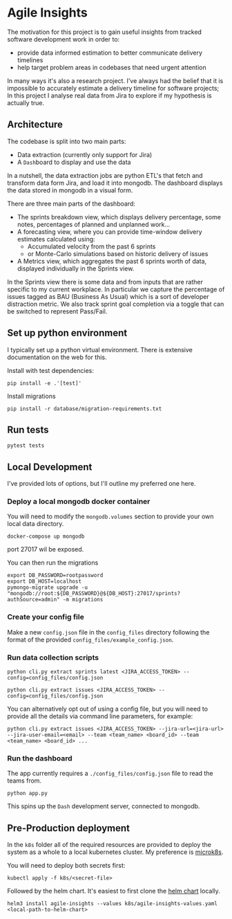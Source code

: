 # Agile Insights

The motivation for this project is to gain useful insights from tracked software development work in order to:
- provide data informed estimation to better communicate delivery timelines
- help target problem areas in codebases that need urgent attention

In many ways it's also a research project. I've always had the belief that it is impossible to accurately estimate a delivery timeline for software projects;
In this project I analyse real data from Jira to explore if my hypothesis is actually true.

## Architecture

The codebase is split into two main parts:
- Data extraction (currently only support for Jira)
- A `Dash`board to display and use the data

In a nutshell, the data extraction jobs are python ETL's that fetch and transform data form Jira, and load it into mongodb.
The dashboard displays the data stored in mongodb in a visual form.

There are three main parts of the dashboard:
- The sprints breakdown view, which displays delivery percentage, some notes, percentages of planned and unplanned work...
- A forecasting view, where you can provide time-window delivery estimates calculated using:
  - Accumulated velocity from the past 6 sprints
  - or Monte-Carlo simulations based on historic delivery of issues
- A Metrics view, which aggregates the past 6 sprints worth of data, displayed individually in the Sprints view.

In the Sprints view there is some data and from inputs that are rather specific to my current workplace.
In particular we capture the percentage of issues tagged as BAU (Business As Usual) which is a sort of developer distraction metric.
We also track sprint goal completion via a toggle that can be switched to represent Pass/Fail.

## Set up python environment

I typically set up a python virtual environment. There is extensive documentation on the web for this.

Install with test dependencies:

```
pip install -e .'[test]'
```

Install migrations

```
pip install -r database/migration-requirements.txt
```

## Run tests

```
pytest tests
```

## Local Development

I've provided lots of options, but I'll outline my preferred one here.


### Deploy a local mongodb docker container

You will need to modify the `mongodb.volumes` section to provide your own local data directory.

```
docker-compose up mongodb
```

port 27017 wil be exposed.

You can then run the migrations

```
export DB_PASSWORD=rootpassword
export DB_HOST=localhost
pymongo-migrate upgrade -u "mongodb://root:${DB_PASSWORD}@${DB_HOST}:27017/sprints?authSource=admin" -m migrations
```

### Create your config file

Make a new `config.json` file in the `config_files` directory following the format of the provided `config_files/example_config.json`.

### Run data collection scripts

```
python cli.py extract sprints latest <JIRA_ACCESS_TOKEN> --config=config_files/config.json
```

```
python cli.py extract issues <JIRA_ACCESS_TOKEN> --config=config_files/config.json
```

You can alternatively opt out of using a config file, but you will need to provide all the details via command line parameters, for example:

```
python cli.py extract issues <JIRA_ACCESS_TOKEN> --jira-url=<jira-url> --jira-user-email=<email> --team <team_name> <board_id> --team <team_name> <board_id> ...
```

### Run the dashboard

The app currently requires a `./config_files/config.json` file to read the teams from.

```
python app.py
```

This spins up the `Dash` development server, connected to mongodb.

## Pre-Production deployment

In the `k8s` folder all of the required resources are provided to deploy the system as a whole to a local kubernetes cluster. My preference is [microk8s](https://microk8s.io/).

You will need to deploy both secrets first:
```
kubectl apply -f k8s/<secret-file>
```
Followed by the helm chart. It's easiest to first clone the [helm chart](https://gitlab.com/agile-insights/helm-chart) locally.
```
helm3 install agile-insights --values k8s/agile-insights-values.yaml <local-path-to-helm-chart>
```
